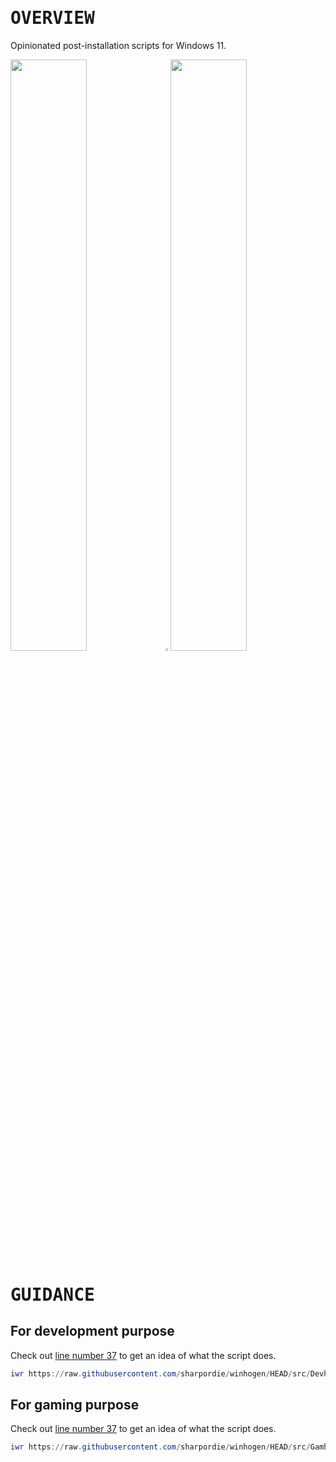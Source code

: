 # <samp>OVERVIEW</samp>

Opinionated post-installation scripts for Windows 11.

<img src="https://fakeimg.pl/852x480/000/fff" width="49.25%"/><img src="https://upload.wikimedia.org/wikipedia/commons/c/ca/1x1.png" width="1.5%"/><img src="https://fakeimg.pl/852x480/000/fff" width="49.25%"/>

# <samp>GUIDANCE</samp>

## For development purpose

Check out [line number 37](src/Devhogen.ps1#L37) to get an idea of what the script does.

```powershell
iwr https://raw.githubusercontent.com/sharpordie/winhogen/HEAD/src/Devhogen.ps1 -o $env:temp\Devhogen.ps1 | powershell -ep bypass $env:temp\Devhogen.ps1
```

## For gaming purpose

Check out [line number 37](src/Gamhogen.ps1#L37) to get an idea of what the script does.

```powershell
iwr https://raw.githubusercontent.com/sharpordie/winhogen/HEAD/src/Gamhogen.ps1 -o $env:temp\Gamhogen.ps1 | powershell -ep bypass $env:temp\Gamhogen.ps1
```